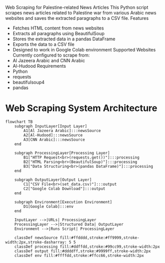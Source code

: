 Web Scraping for Palestine-related News Articles
This Python script scrapes news articles related to Palestine war from various Arabic news websites and saves the extracted paragraphs to a CSV file.
Features
- Fetches HTML content from news websites
- Extracts all paragraphs using BeautifulSoup
- Stores the extracted data in a pandas DataFrame
- Exports the data to a CSV file
- Designed to work in Google Colab environment
Supported Websites
Currently configured to scrape from:
- Al Jazeera Arabic and CNN Arabic
- Al-Hudood 
Requirements
- Python 
- requests
- beautifulsoup4
- pandas
# Web Scraping System Architecture

```mermaid
flowchart TB
    subgraph InputLayer[Input Layer]
        A1[Al Jazeera Arabic]:::newsSource
        A2[Al-Hudood]:::newsSource
        A3[CNN Arabic]:::newsSource
    end

    subgraph ProcessingLayer[Processing Layer]
        B1["HTTP Request<br>(requests.get())"]:::processing
        B2["HTML Parsing<br>(BeautifulSoup)"]:::processing
        B3["Data Structuring<br>(pandas DataFrame)"]:::processing
    end

    subgraph OutputLayer[Output Layer]
        C1["CSV File<br>(set_data.csv)"]:::output
        C2["Google Colab Download"]:::output
    end

    subgraph Environment[Execution Environment]
        D1[Google Colab]:::env
    end

    InputLayer -->|URLs| ProcessingLayer
    ProcessingLayer -->|Structured Data| OutputLayer
    Environment -->|Runs Script| ProcessingLayer

    classDef newsSource fill:#ffdddd,stroke:#ff9999,stroke-width:2px,stroke-dasharray: 5 5
    classDef processing fill:#ddffdd,stroke:#99cc99,stroke-width:2px
    classDef output fill:#ddddff,stroke:#9999ff,stroke-width:2px
    classDef env fill:#ffffdd,stroke:#ffcc66,stroke-width:2px

    
